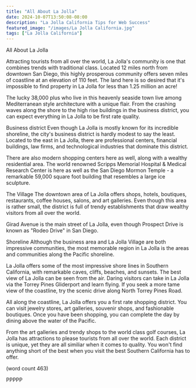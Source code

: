 ```yaml
---
title: "All About La Jolla"
date: 2024-10-07T13:50:08-08:00
description: "La Jolla California Tips for Web Success"
featured_image: "/images/La Jolla California.jpg"
tags: ["La Jolla California"]
---
```


All About La Jolla

Attracting tourists from all over the world, La
Jolla's community is one that combines trends with
traditional class.  Located 12 miles north from
downtown San Diego, this highly prosperous 
community offers seven miles of coastline at an 
elevation of 110 feet.  The land here is so desired
that it's impossible to find property in La Jolla
for less than 1.25 million an acre!

The lucky 38,000 plus who live in this heavenly 
seaside town live among Mediterranean style
architecture with a unique flair.  From the 
crashing waves along the shore to the high rise
buildings in the business district, you can expect
everything in La Jolla to be first rate quality.

Business district
Even though La Jolla is mostly known for its
incredible shoreline, the city's business district
is hardly modest to say the least.  Located to
the east in La Jolla, there are professional centers,
financial buildings, law firms, and technological
industries that dominate this district.

There are also modern shopping centers here as well,
along with a wealthy residential area.  The 
world renowned Scripps Memorial Hospital & Medical
Research Center is here as well as the San Diego
Mormon Temple - a remarkable 59,000 square foot
building that resembles a large ice sculpture.

The Village
The downtown area of La Jolla offers shops, hotels,
boutiques, restaurants, coffee houses, salons,
and art galleries.  Even though this area is
rather small, the district is full of trendy
establishments that draw wealthy visitors from all
over the world.  

Girad Avenue is the main street of La Jolla, even
though Prospect Drive is known as "Rodeo Drive" in
San Diego.  

Shoreline
Although the business area and La Jolla Village are
both impressive communities, the most memorable
region in La Jolla is the areas and communities 
along the Pacific shoreline.  

La Jolla offers some of the most impressive shore
lines in Southern California, with remarkable
caves, cliffs, beaches, and sunsets.  The best
view of La Jolla can be seen from the air.  Daring
visitors can take in La Jolla via the Torrey Pines
Gliderport and learn flying.  If you seek a more
tame view of the coastline, try the scenic drive
along North Torrey Pines Road.

All along the coastline, La Jolla offers you a
first rate shopping district.  You can visit 
jewelry stores, art galleries, souvenir shops,
and fashionable boutiques.  Once you have been 
shopping, you can complete the day by dining above
the water of the Pacific.

From the art galleries and trendy shops to the 
world class golf courses, La Jolla has attractions
to please tourists from all over the world.  Each
district is unique, yet they are all similiar when
it comes to quality.  You won't find anything short
of the best when you visit the best Southern 
California has to offer.

(word count 463)

PPPPP
